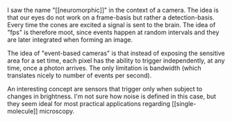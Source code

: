 I saw the name "[[neuromorphic]]" in the context of a camera. The idea is that our eyes do not work on a frame-basis but rather a detection-basis. Every time the cones are excited a signal is sent to the brain. The idea of "fps" is therefore moot, since events happen at random intervals and they are later integrated when forming an image. 

The idea of "event-based cameras" is that instead of exposing the sensitive area for a set time, each pixel has the ability to trigger independently, at any time, once a photon arrives. The only limitation is bandwidth (which translates nicely to number of events per second). 

An interesting concept are sensors that trigger only when subject to changes in brightness. I'm not sure how noise is defined in this case, but they seem ideal for most practical applications regarding [[single-molecule]] microscopy. 